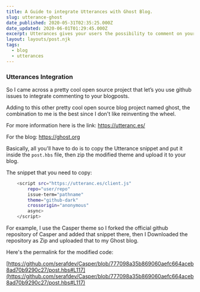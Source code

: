 ```yaml
---
title: A Guide to integrate Utterances with Ghost Blog.
slug: utterance-ghost
date_published: 2020-05-31T02:35:25.000Z
date_updated: 2020-06-01T01:29:45.000Z
excerpt: Utterances gives your users the possibility to comment on your blog posts using GitHub credentials.
layout: layouts/post.njk
tags:
  - blog
  - utterances
---
```


### Utterances Integration

So I came across a pretty cool open source project that let’s you use github issues to integrate commenting to your blogposts.

Adding to this other pretty cool open source blog project named ghost, the combination to me is the best since I don't like reinventing the wheel.

For more information here is the link: https://utteranc.es/

For the blog: https://ghost.org

Basically, all you'll have to do is to copy the Utterance snippet and put it inside the `post.hbs` file, then zip the modified theme and upload it to your blog.

The snippet that you need to copy:

```bash
    <script src="https://utteranc.es/client.js"
        repo="user/repo"
        issue-term="pathname"
        theme="github-dark"
        crossorigin="anonymous"
        async>
    </script>

```

For example, I use the Casper theme so I forked the official github repository of Casper and added that snippet there, then I Downloaded the repository as Zip and uploaded that to my Ghost blog.

Here's the permalink for the modified code: 

[https://github.com/serafdev/Casper/blob/777098a35b869060aefc664aceb8ad70b9290c27/post.hbs#L117](https://github.com/serafdev/Casper/blob/777098a35b869060aefc664aceb8ad70b9290c27/post.hbs#L117)
